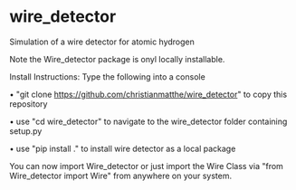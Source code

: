 # wire_detector

Simulation of a wire detector for atomic hydrogen

Note the Wire_detector package is onyl locally installable. 

Install Instructions: Type the following into a console

• "git clone https://github.com/christianmatthe/wire_detector" to copy this repository

• use "cd wire_detector" to navigate to the wire_detector folder containing setup.py

• use "pip install ." to install wire detector as a local package

You can now import Wire_detector or just import the Wire Class via "from Wire_detector import Wire" from anywhere on your system.
